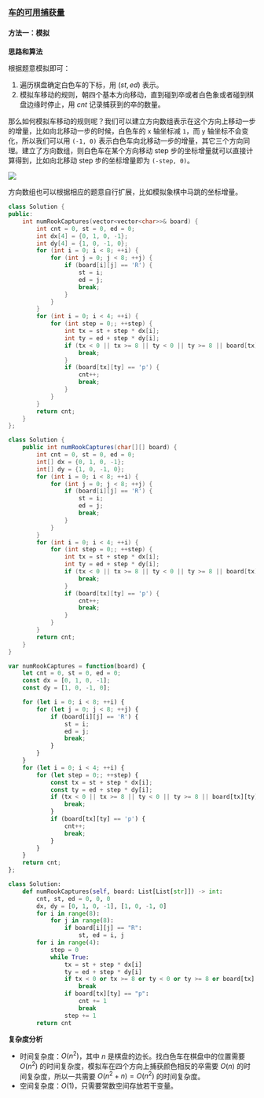 ### [车的可用捕获量](https://leetcode.cn/problems/available-captures-for-rook/solutions/170099/che-de-ke-yong-bu-huo-liang-by-leetcode-solution/)

#### 方法一：模拟

**思路和算法**

根据题意模拟即可：

1. 遍历棋盘确定白色车的下标，用 $(st,ed)$ 表示。
2. 模拟车移动的规则，朝四个基本方向移动，直到碰到卒或者白色象或者碰到棋盘边缘时停止，用 $cnt$ 记录捕获到的卒的数量。

那么如何模拟车移动的规则呢？我们可以建立方向数组表示在这个方向上移动一步的增量，比如向北移动一步的时候，白色车的 `x` 轴坐标减 `1`，而 `y` 轴坐标不会变化，所以我们可以用 `(-1, 0)` 表示白色车向北移动一步的增量，其它三个方向同理。建立了方向数组，则白色车在某个方向移动 step 步的坐标增量就可以直接计算得到，比如向北移动 step 步的坐标增量即为 `(-step, 0)`。

![](./assets/img/Solution0999_off.gif)

方向数组也可以根据相应的题意自行扩展，比如模拟象棋中马跳的坐标增量。

```C++
class Solution {
public:
    int numRookCaptures(vector<vector<char>>& board) {
        int cnt = 0, st = 0, ed = 0;
        int dx[4] = {0, 1, 0, -1};
        int dy[4] = {1, 0, -1, 0};
        for (int i = 0; i < 8; ++i) {
            for (int j = 0; j < 8; ++j) {
                if (board[i][j] == 'R') {
                    st = i;
                    ed = j;
                    break;
                }
            }
        }
        for (int i = 0; i < 4; ++i) {
            for (int step = 0;; ++step) {
                int tx = st + step * dx[i];
                int ty = ed + step * dy[i];
                if (tx < 0 || tx >= 8 || ty < 0 || ty >= 8 || board[tx][ty] == 'B') {
                    break;
                }
                if (board[tx][ty] == 'p') {
                    cnt++;
                    break;
                }
            }
        }
        return cnt;
    }
};
```

```Java
class Solution {
    public int numRookCaptures(char[][] board) {
        int cnt = 0, st = 0, ed = 0;
        int[] dx = {0, 1, 0, -1};
        int[] dy = {1, 0, -1, 0};
        for (int i = 0; i < 8; ++i) {
            for (int j = 0; j < 8; ++j) {
                if (board[i][j] == 'R') {
                    st = i;
                    ed = j;
                    break;
                }
            }
        }
        for (int i = 0; i < 4; ++i) {
            for (int step = 0;; ++step) {
                int tx = st + step * dx[i];
                int ty = ed + step * dy[i];
                if (tx < 0 || tx >= 8 || ty < 0 || ty >= 8 || board[tx][ty] == 'B') {
                    break;
                }
                if (board[tx][ty] == 'p') {
                    cnt++;
                    break;
                }
            }
        }
        return cnt;
    }
}
```

```Javascript
var numRookCaptures = function(board) {
    let cnt = 0, st = 0, ed = 0;
    const dx = [0, 1, 0, -1];
    const dy = [1, 0, -1, 0];

    for (let i = 0; i < 8; ++i) {
        for (let j = 0; j < 8; ++j) {
            if (board[i][j] == 'R') {
                st = i;
                ed = j;
                break;
            }
        }
    }
    for (let i = 0; i < 4; ++i) {
        for (let step = 0;; ++step) {
            const tx = st + step * dx[i];
            const ty = ed + step * dy[i];
            if (tx < 0 || tx >= 8 || ty < 0 || ty >= 8 || board[tx][ty] == 'B') {
                break;
            }
            if (board[tx][ty] == 'p') {
                cnt++;
                break;
            }
        }
    }
    return cnt;
};
```

```Python
class Solution:
    def numRookCaptures(self, board: List[List[str]]) -> int:
        cnt, st, ed = 0, 0, 0
        dx, dy = [0, 1, 0, -1], [1, 0, -1, 0]
        for i in range(8):
            for j in range(8):
                if board[i][j] == "R":
                    st, ed = i, j
        for i in range(4):
            step = 0
            while True:
                tx = st + step * dx[i]
                ty = ed + step * dy[i]
                if tx < 0 or tx >= 8 or ty < 0 or ty >= 8 or board[tx][ty] == "B":
                    break
                if board[tx][ty] == "p":
                    cnt += 1
                    break
                step += 1
        return cnt
```

**复杂度分析**

- 时间复杂度：$O(n^2)$，其中 $n$ 是棋盘的边长。找白色车在棋盘中的位置需要 $O(n^2)$ 的时间复杂度，模拟车在四个方向上捕获颜色相反的卒需要 $O(n)$ 的时间复杂度，所以一共需要 $O(n^2+n)=O(n^2)$ 的时间复杂度。
- 空间复杂度：$O(1)$，只需要常数空间存放若干变量。
